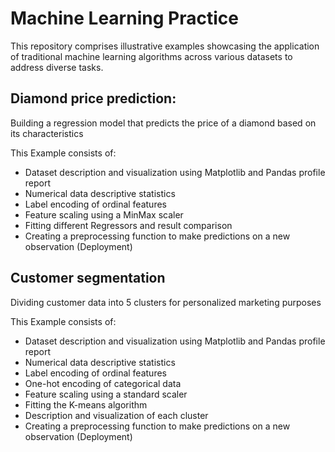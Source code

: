 # Machine Learning Practice 

This repository comprises illustrative examples showcasing the application of traditional machine learning algorithms across various datasets to address diverse tasks.

## Diamond price prediction: 

Building a regression model that predicts the price of a diamond based on its characteristics

This Example consists of:

- Dataset description and visualization using Matplotlib and Pandas profile report
- Numerical data descriptive statistics
- Label encoding of ordinal features
- Feature scaling using a MinMax scaler
- Fitting different Regressors and result comparison
- Creating a preprocessing function to make predictions on a new observation (Deployment)

## Customer segmentation 

Dividing customer data into 5 clusters for personalized marketing purposes 

This Example consists of:

- Dataset description and visualization using Matplotlib and Pandas profile report
- Numerical data descriptive statistics
- Label encoding of ordinal features
- One-hot encoding of categorical data
- Feature scaling using a standard scaler
- Fitting the K-means algorithm
- Description and visualization of each cluster 
- Creating a preprocessing function to make predictions on a new observation (Deployment)
